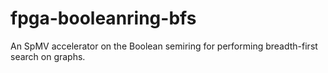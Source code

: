 fpga-booleanring-bfs
====================

An SpMV accelerator on the Boolean semiring for performing breadth-first search on graphs.
